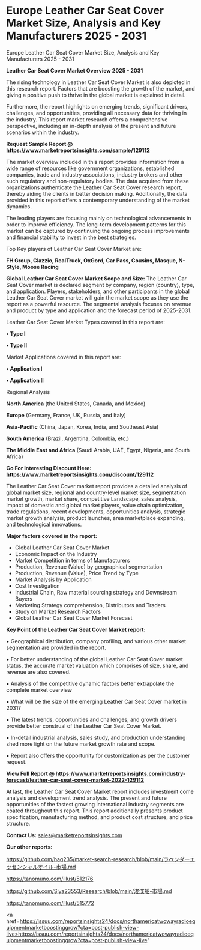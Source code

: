 # Europe Leather Car Seat Cover Market Size, Analysis and Key Manufacturers 2025 - 2031
Europe Leather Car Seat Cover Market Size, Analysis and Key Manufacturers 2025 - 2031

<Strong> Leather Car Seat Cover Market Overview 2025 - 2031</strong>

The rising technology in Leather Car Seat Cover Market is also depicted in this research report. Factors that are boosting the growth of the market, and giving a positive push to thrive in the global market is explained in detail.

Furthermore, the report highlights on emerging trends, significant drivers, challenges, and opportunities, providing all necessary data for thriving in the industry. This report market research offers a comprehensive perspective, including an in-depth analysis of the present and future scenarios within the industry.

<strong>Request Sample Report @ <a href=https://www.marketreportsinsights.com/sample/129112>https://www.marketreportsinsights.com/sample/129112</a></strong>

The market overview included in this report provides information from a wide range of resources like government organizations, established companies, trade and industry associations, industry brokers and other such regulatory and non-regulatory bodies. The data acquired from these organizations authenticate the Leather Car Seat Cover research report, thereby aiding the clients in better decision making. Additionally, the data provided in this report offers a contemporary understanding of the market dynamics.

The leading players are focusing mainly on technological advancements in order to improve efficiency. The long-term development patterns for this market can be captured by continuing the ongoing process improvements and financial stability to invest in the best strategies.

Top Key players of Leather Car Seat Cover Market are:

<strong>FH Group, Clazzio, RealTruck, OxGord, Car Pass, Cousins, Masque, N-Style, Moose Racing</strong>

<strong><b>Global Leather Car Seat Cover Market Scope and Size:</b></strong>
The Leather Car Seat Cover market is declared segment by company, region (country), type, and application. Players, stakeholders, and other participants in the global Leather Car Seat Cover market will gain the market scope as they use the report as a powerful resource. The segmental analysis focuses on revenue and product by type and application and the forecast period of 2025-2031.

Leather Car Seat Cover Market Types covered in this report are:

<strong>• Type I

• Type II</strong>

Market Applications covered in this report are:

<strong>• Application I

• Application II</strong> 

Regional Analysis

<strong>North America</strong> (the United States, Canada, and Mexico)

<strong>Europe</strong> (Germany, France, UK, Russia, and Italy)

<strong>Asia-Pacific</strong> (China, Japan, Korea, India, and Southeast Asia)

<strong>South America</strong> (Brazil, Argentina, Colombia, etc.)

<strong>The Middle East and Africa</strong> (Saudi Arabia, UAE, Egypt, Nigeria, and South Africa)

<strong>Go For Interesting Discount Here: <a href=https://www.marketreportsinsights.com/discount/129112>https://www.marketreportsinsights.com/discount/129112</a></strong>

The Leather Car Seat Cover market report provides a detailed analysis of global market size, regional and country-level market size, segmentation market growth, market share, competitive Landscape, sales analysis, impact of domestic and global market players, value chain optimization, trade regulations, recent developments, opportunities analysis, strategic market growth analysis, product launches, area marketplace expanding, and technological innovations.

<strong><b>Major factors covered in the report:</b></strong>
<ul>
  <li>Global Leather Car Seat Cover Market </li>
  <li>Economic Impact on the Industry</li>
  <li>Market Competition in terms of Manufacturers</li>
  <li>Production, Revenue (Value) by geographical segmentation</li>
  <li>Production, Revenue (Value), Price Trend by Type</li>
  <li>Market Analysis by Application</li>
  <li>Cost Investigation</li>
  <li>Industrial Chain, Raw material sourcing strategy and Downstream Buyers</li>
  <li>Marketing Strategy comprehension, Distributors and Traders</li>
  <li>Study on Market Research Factors</li>
  <li>Global Leather Car Seat Cover Market Forecast</li>
</ul>

<strong><b>Key Point of the Leather Car Seat Cover Market report:</b></strong>

• Geographical distribution, company profiling, and various other market segmentation are provided in the report.

• For better understanding of the global Leather Car Seat Cover market status, the accurate market valuation which comprises of size, share, and revenue are also covered.

• Analysis of the competitive dynamic factors better extrapolate the complete market overview

• What will be the size of the emerging Leather Car Seat Cover market in 2031?

• The latest trends, opportunities and challenges, and growth drivers provide better construal of the Leather Car Seat Cover Market.

• In-detail industrial analysis, sales study, and production understanding shed more light on the future market growth rate and scope.

• Report also offers the opportunity for customization as per the customer request.

<strong><b>View Full Report @ <a href=https://www.marketreportsinsights.com/industry-forecast/leather-car-seat-cover-market-2022-129112>https://www.marketreportsinsights.com/industry-forecast/leather-car-seat-cover-market-2022-129112</a></b></strong>


At last, the Leather Car Seat Cover Market report includes investment come analysis and development trend analysis. The present and future opportunities of the fastest growing international industry segments are coated throughout this report. This report additionally presents product specification, manufacturing method, and product cost structure, and price structure.

<strong>Contact Us:</strong>
sales@marketreportsinsights.com

<strong>Our other reports:</strong>

<a href=https://github.com/haq235/market-search-research/blob/main/ラベンダーエッセンシャルオイル-市場.md>https://github.com/haq235/market-search-research/blob/main/ラベンダーエッセンシャルオイル-市場.md</a>

<a href=https://tanomuno.com/illust/512176>https://tanomuno.com/illust/512176</a>

<a href=https://github.com/Siya23553/Research/blob/main/浚渫船-市場.md>https://github.com/Siya23553/Research/blob/main/浚渫船-市場.md</a>

<a href=https://tanomuno.com/illust/515772>https://tanomuno.com/illust/515772</a>

<a href=https://issuu.com/reportsinsights24/docs/northamericatwowayradioequipmentmarketboostinggrow?cta=post-publish-view-live>https://issuu.com/reportsinsights24/docs/northamericatwowayradioequipmentmarketboostinggrow?cta=post-publish-view-live</a>"
